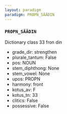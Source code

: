 ```yaml
---
layout: paradigm
paradigm: PROPN_SÄÄDIN
---
```

### ` PROPN_SÄÄDIN `

Dictionary class 33 fron din
* grade_dir: strengthen
* plurale_tantum: False
* pos: NOUN
* stem_diphthong: None
* stem_vowel: None
* upos: PROPN
* harmony: front
* kotus_av: F
* kotus_tn: 33
* clitics: False
* possessive: False
